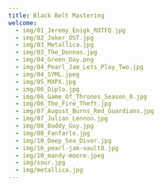 ```yaml
---
title: Black Belt Mastering
welcome:
  - img/01_Jeremy_Enigk_ROTFQ.jpg
  - img/02_Joker_OST.jpg
  - img/03_Metallica.jpg
  - img/03_The_Donnas.jpg
  - img/04_Green_Day.png
  - img/04_Pearl_Jam_Lets_Play_Two.jpg
  - img/04_SYML.jpeg
  - img/05_MXPX.jpg
  - img/06_Diplo.jpg
  - img/06_Game_Of_Thrones_Season_8.jpg
  - img/06_The_Fire_Theft.jpg
  - img/07_August_Burns_Red_Guardians.jpg
  - img/07_Julian_Lennon.jpg
  - img/08_Buddy_Guy.jpg
  - img/08_Fanfarlo.jpg
  - img/10_Deep_Sea_Diver.jpg
  - img/16_pearl-jam-vault8.jpg
  - img/10_mandy-moore.jpeg
  - img/sour.jpg
  - img/metallica.jpg
---
```

